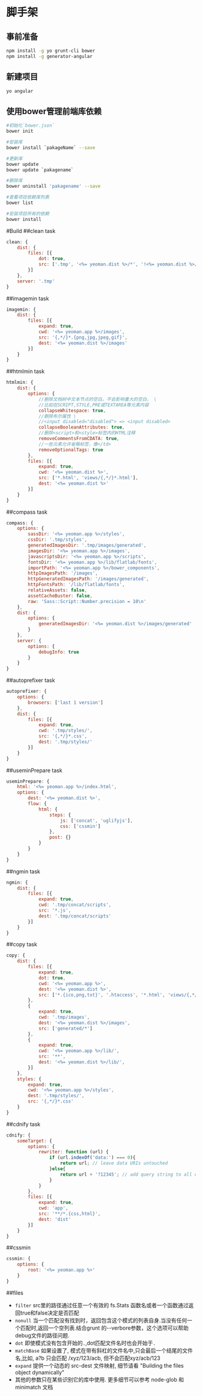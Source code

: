 # 脚手架
## 事前准备
```bash
npm install -g yo grunt-cli bower
npm install -g generator-angular
```
## 新建项目
```bash
yo angular
```
## 使用bower管理前端库依赖
```bash
#初始化`bower.json`
bower init

#安装库
bower install `pakageName` --save

#更新库
bower update
bower update `pakagename`

#删除库
bower uninstall 'pakagename' --save

#查看项目依赖库列表
bower list

#安装项目所有的依赖
bower install
```
#Build
##clean task
```javascript
clean: {
    dist: {
        files: [{
            dot: true,
            src: ['.tmp', '<%= yeoman.dist %>/*', '!<%= yeoman.dist %>/.git*']
        }]
    },
    server: '.tmp'
}
```
##imagemin task
```javascript
imagemin: {
    dist: {
        files: [{
            expand: true,
            cwd: '<%= yeoman.app %>/images',
            src: '{,*/}*.{png,jpg,jpeg,gif}',
            dest: '<%= yeoman.dist %>/images'
        }]
    }
}
```
##htmlmin task
```javascript
htmlmin: {
    dist: {
        options: {
            //删除文档树中文本节点的空白。不会影响重大的空白， \
            //比如在SCRIPT,STYLE,PRE或TEXTAREA等元素内容
            collapseWhitespace: true,
            //删除布尔属性 \
            //<input disabled="disabled"> => <input disabled>
            collapseBooleanAttributes: true,
            //删除<script>和<style>标签内的HTML注释
            removeCommentsFromCDATA: true,
            //一些元素允许省略标签，像</td>
            removeOptionalTags: true
        },
        files: [{
            expand: true,
            cwd: '<%= yeoman.dist %>',
            src: ['*.html', 'views/{,*/}*.html'],
            dest: '<%= yeoman.dist %>'
        }]
    }
}
```
##compass task
```javascript
compass: {
    options: {
        sassDir: '<%= yeoman.app %>/styles',
        cssDir: '.tmp/styles',
        generatedImagesDir: '.tmp/images/generated',
        imagesDir: '<%= yeoman.app %>/images',
        javascriptsDir: '<%= yeoman.app %>/scripts',
        fontsDir: '<%= yeoman.app %>/lib/flatlab/fonts',
        importPath: '<%= yeoman.app %>/bower_components',
        httpImagesPath: '/images',
        httpGeneratedImagesPath: '/images/generated',
        httpFontsPath: '/lib/flatlab/fonts',
        relativeAssets: false,
        assetCacheBuster: false,
        raw: 'Sass::Script::Number.precision = 10\n'
    },
    dist: {
        options: {
            generatedImagesDir: '<%= yeoman.dist %>/images/generated'
        }
    },
    server: {
        options: {
            debugInfo: true
        }
    }
}
```
##autoprefixer task
```javascript
autoprefixer: {
    options: {
        browsers: ['last 1 version']
    },
    dist: {
        files: [{
            expand: true,
            cwd: '.tmp/styles/',
            src: '{,*/}*.css',
            dest: '.tmp/styles/'
        }]
    }
}
```
##useminPrepare task
```javascript
useminPrepare: {
    html: '<%= yeoman.app %>/index.html',
    options: {
        dest: '<%= yeoman.dist %>',
        flow: {
            html: {
                steps: {
                    js: ['concat', 'uglifyjs'],
                    css: ['cssmin']
                },
                post: {}
            }
        }
    }
}
```
##ngmin task
```javascript
ngmin: {
    dist: {
        files: [{
            expand: true,
            cwd: '.tmp/concat/scripts',
            src: '*.js',
            dest: '.tmp/concat/scripts'
        }]
    }
}
```
##copy task
```javascript
copy: {
    dist: {
        files: [{
            expand: true,
            dot: true,
            cwd: '<%= yeoman.app %>',
            dest: '<%= yeoman.dist %>',
            src: ['*.{ico,png,txt}', '.htaccess', '*.html', 'views/{,*/}*.html', 'images/{,*/}*.{webp}']
        },
        {
            expand: true,
            cwd: '.tmp/images',
            dest: '<%= yeoman.dist %>/images',
            src: ['generated/*']
        },
        {
            expand: true,
            cwd: '<%= yeoman.app %>/lib/',
            src: '**',
            dest: '<%= yeoman.dist %>/lib/',
        }]
    },
    styles: {
        expand: true,
        cwd: '<%= yeoman.app %>/styles',
        dest: '.tmp/styles/',
        src: '{,*/}*.css'
    }
}
```
##cdnify task
```javascript
cdnify: {
    someTarget: {
        options: {
            rewriter: function (url) {
                if (url.indexOf('data:') === 0){
                    return url; // leave data URIs untouched
                }else{
                    return url + '?12345'; // add query string to all other URLs
                }
            }
        },
        files: [{
            expand: true,
            cwd: 'app',
            src: '**/*.{css,html}',
            dest: 'dist'
        }]
    }
}
```
##cssmin
```javascript
cssmin: {
    options: {
        root: '<%= yeoman.app %>'
    }
}
```
##files
+ `filter` src里的路径通过任意一个有效的 fs.Stats 函数名或者一个函数通过返回true和false决定是否匹配
+ `nonull` 当一个匹配没有找到时，返回包含这个模式的列表自身.当没有任何一个匹配时,返回一个空列表.结合grunt 的--verbore参数，这个选项可以帮助debug文件的路径问题.
+ `dot` 即使模式没有包含开始的`.`,dot匹配文件名时也会开始于`.`
+ `matchBase` 如果设置了, 模式在带有斜杠的文件名中,只会最后一个结尾的文件名,比如, a?b 只会匹配 /xyz/123/acb, 但不会匹配xyz/acb/123
+ `expand` 提供一个动态的 src-dest 文件映射, 细节请看 "Building the files object dynamically"
+ 其他的参数只在某些识别它的库中使用. 更多细节可以参考 node-glob 和 minimatch 文档
